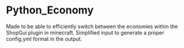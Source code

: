 # Python_Economy
Made to be able to efficiently switch between the economies within the ShopGui plugin in minecraft.
Simplified input to generate a proper config.yml format in the output.